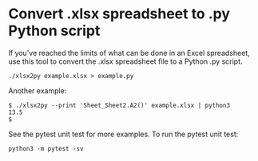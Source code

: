 # Convert .xlsx spreadsheet to .py Python script

If you've reached the limits of what can be done in an Excel
spreadsheet, use this tool to convert the .xlsx spreadsheet
file to a Python .py script.

```shell
./xlsx2py example.xlsx > example.py
```

Another example:

```shell
$ ./xlsx2py --print 'Sheet_Sheet2.A2()' example.xlsx | python3
13.5
$
```

See the pytest unit test for more examples.
To run the pytest unit test:

```shell
python3 -m pytest -sv
```
